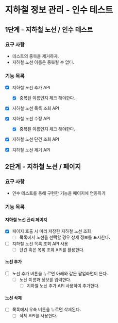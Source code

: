 # 지하철 정보 관리 - 인수 테스트

## 1단계 - 지하철 노선 / 인수 테스트

### 요구 사항
- 테스트의 중복을 제거하자.
- 지하철 노선 이름은 중복될 수 없다.

### 기능 목록
- [x] 지하철 노선 추가 API
    - [x] 중복된 이름인지 체크 해야한다.
    
- [x] 지하철 노선 목록 조회 API

- [x] 지하철 노선 수정 API
    - [x] 중복된 이름인지 체크 해야한다.
    
- [x] 지하철 노선 단건 조회 API

- [x] 지하철 노선 제거 API

## 2단계 - 지하철 노선 / 페이지

### 요구 사항
- 인수 테스트를 통해 구현한 기능을 페이지에 연동하기

### 기능 목록

#### 지하철 노선 관리 페이지
- [x] 페이지 호출 시 미리 저장한 지하철 노선 조회
    - [ ] 목록에서 노선을 선택할 경우 상세 정보를 표시한다.
- [ ] 지하철 노선 목록 조회 API 사용
    - [ ] 단건 혹은 목록 조회 API를 활용한다.

#### 노선 추가
- [ ] 노선 추가 버튼을 누르면 아래와 같은 팝업화면이 뜬다.
    - [ ] 노선 이름과 정보를 입력한다.
        - [ ] 지하철 노선 추가 API 사용하여 추가한다.
        
#### 노선 삭제
- [ ] 목록에서 우측 버튼을 누르면 삭제된다.
    - [ ] 삭제 API를 사용한다.
